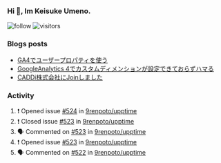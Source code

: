 ### Hi 👋, Im Keisuke Umeno.

<!--
**9renpoto/9renpoto** is a ✨ _special_ ✨ repository because its `README.md` (this file) appears on your GitHub profile.

Here are some ideas to get you started:

- 🔭 I’m currently working on ...
- 🌱 I’m currently learning ...
- 👯 I’m looking to collaborate on ...
- 🤔 I’m looking for help with ...
- 💬 Ask me about ...
- 📫 How to reach me: ...
- 😄 Pronouns: ...
- ⚡ Fun fact: ...
-->

![follow](https://img.shields.io/github/followers/9renpoto?label=Follow&style=social)
![visitors](https://komarev.com/ghpvc/?username=9renpoto&label=Profile%20views&color=0e75b6&style=flat)

### Blogs posts

<!-- BLOG-POST-LIST:START -->
- [GA4でユーザープロパティを使う](https://9renpoto.dev/2021/02/21/google-analytics-4-user-properties/)
- [GoogleAnalytics 4でカスタムディメンションが設定できておらずハマる](https://9renpoto.dev/2021/02/13/google-analytics-4/)
- [CADDi株式会社にJoinしました](https://9renpoto.dev/2020/12/05/join/)
<!-- BLOG-POST-LIST:END -->

### Activity

<!--START_SECTION:activity-->
1. ❗️ Opened issue [#524](https://github.com/9renpoto/upptime/issues/524) in [9renpoto/upptime](https://github.com/9renpoto/upptime)
2. ❗️ Closed issue [#523](https://github.com/9renpoto/upptime/issues/523) in [9renpoto/upptime](https://github.com/9renpoto/upptime)
3. 🗣 Commented on [#523](https://github.com/9renpoto/upptime/issues/523) in [9renpoto/upptime](https://github.com/9renpoto/upptime)
4. ❗️ Opened issue [#523](https://github.com/9renpoto/upptime/issues/523) in [9renpoto/upptime](https://github.com/9renpoto/upptime)
5. 🗣 Commented on [#522](https://github.com/9renpoto/upptime/issues/522) in [9renpoto/upptime](https://github.com/9renpoto/upptime)
<!--END_SECTION:activity-->

<!--START_SECTION:waka-->
<!--END_SECTION:waka-->
